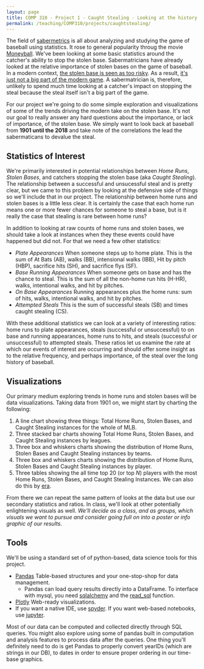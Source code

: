 ```yaml
---
layout: page
title: COMP 310 - Project 1 - Caught Stealing - Looking at the history of Stolen Bases in MLB
permalink: /teaching/COMP310/projects/caughtstealing/
---
```


The field of [sabermetrics](https://en.wikipedia.org/wiki/Sabermetrics) is all about analyzing and studying the game of baseball using statistics. It rose to general popularity throug the movie [Moneyball](https://www.imdb.com/title/tt1210166/). We've been looking at some basic statistics around the catcher's ability to stop the stolen base. Sabermatricians have already looked at the relative importance of stolen bases on the game of baseball.  In a modern context, [the stolen base is seen as too risky](https://batflipsandnerds.com/2018/11/03/analytics-and-its-effects-on-the-mlb-the-stolen-base/). As a result, [it's just not a big part of the modern game](https://athlonsports.com/mlb/whats-stolen-base).  A sabermatrician is, therefore, unlikely to spend much time looking at a catcher's impact on stopping the steal because the steal itself isn't a big part of the game.

For our project we're going to do some simple exploration and visualizations of some of the trends driving the modern take on the stolen base. It's not our goal to really answer any hard questions about the importance, or lack of importance, of the stolen base. We simply want to look back at baseball from **1901 until the 2018** and take note of the correlations the lead the sabermaticans to devalue the steal.

## Statistics of Interest

We're primarily interested in potential relationships between *Home Runs*, *Stolen Bases*, and catchers stopping the stolen base (aka *Caught Stealing*). The relationship between a successful and unsucessful steal and is pretty clear, but we came to this problem by looking at the defensive side of things so we'll include that in our project. The relationship between home runs and stolen bases is a little less clear. It is certainly the case that each home run means one or more fewer chances for someone to steal a base, but is it really the case that stealing is rare between home runs?

In addition to looking at raw counts of home runs and stolen bases, we should take a look at instances when they these events could have happened but did not. For that we need a few other statistics:
  * *Plate Appearances* When someone steps up to home plate. This is the sum of At Bats (AB), walks (BB), intensional walks (IBB), Hit by pitch (HBP), sacrifice hits (SH), and sacrifice flys (SF).
  * *Base Running Appearances* When someone gets on base and has the chance to steal.  This is the sum of all the non-home run hits (H-HR), walks, intentional walks, and hit by pitches.
  * *On Base Appearances* Running appearances plus the home runs: sum of hits, walks, intentional walks, and hit by pitches.  
  * *Attempted Steals* This is the sum of successful steals (SB) and times caught stealing (CS).

With these additional statistics we can look at a variety of interesting ratios: home runs to plate appearances, steals (successful or unsuccessful) to on base and running appearances, home runs to hits, and steals (successful or unsuccessful) to attempted steals. These ratios let us examine the rate at which our events of interest are occurring and should offer some insight as to the relative frequency, and perhaps importance, of the steal over the long history of baseball.

## Visualizations

Our primary medium exploring trends in home runs and stolen bases will be data visualizations.  Taking data from 1901 on, we might start by charting the following:

   1. A line chart showing three things: Total Home Runs, Stolen Bases, and Caught Stealing instances for the whole of MLB.
   2. Three stacked bar charts showing Total Home Runs, Stolen Bases, and Caught Stealing instances by leagues.
   3. Three box and whiskers charts showing the distribution of Home Runs, Stolen Bases and Caught Stealing instances by teams.
   4. Three box and whiskers charts showing the distribution of Home Runs, Stolen Bases and Caught Stealing instances by player.
   6. Three tables showing the all time top 20 (or top *N*) players with the most Home Runs, Stolen Bases, and Caught Stealing Instances. We can also do this by [era](https://www.billjamesonline.com/dividing_baseball_history_into_eras/).

From there we can repeat the same pattern of looks at the data but use our secondary statistics and ratios.  In class, we'll look at other potentially enlightening visuals as well.  *We'll decide as a class, and as groups, which visuals we want to pursue and consider going full on into a poster or info graphic of our results*.

## Tools

We'll be using a standard set of of python-based, data science tools for this project.

   * [Pandas](https://pandas.pydata.org/docs/) Table-based structures and your one-stop-shop for data management.
     * Pandas can load query results directly into a DataFrame.  To interface with mysql, you need [sqlalchemy](https://pythontic.com/pandas/serialization/mysql) and the [read_sql](https://pandas.pydata.org/pandas-docs/stable/reference/api/pandas.read_sql.html) function.
   * [Plotly](https://plotly.com/python/) Web-ready visualizations.
   * If you want a native IDE, use [spyder](https://www.spyder-ide.org/).  If you want web-based notebooks, use [jupyter](https://jupyter.org/).

Most of our data can be computed and collected directly through SQL queries.  You might also explore using some of pandas built in computation and analysis features to process data after the queries.  One thing you'll definitely need to do is get Pandas to properly convert yearIDs (which are strings in our DB), to dates in order to ensure proper ordering in our time-base graphics.
